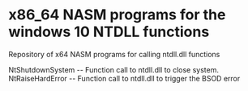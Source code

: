 # x86_64 NASM programs for the windows 10 NTDLL functions
Repository of x64 NASM programs for calling ntdll.dll functions

NtShutdownSystem -- Function call to ntdll.dll to close system.  
NtRaiseHardError  -- Function call to ntdll.dll to trigger the BSOD error
